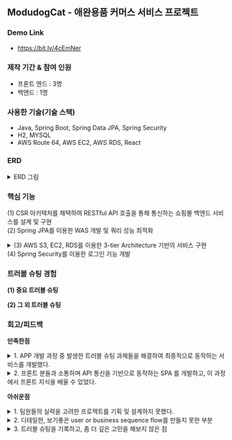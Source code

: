 ## ModudogCat - 애완용품 커머스 서비스 프로젝트

### Demo Link
+ https://bit.ly/4cEmNer

### 제작 기간 & 참여 인원
+ 프론트 엔드 : 3명 
+ 백엔드 : 1명

### 사용한 기술(기술 스택)
+ Java, Spring Boot, Spring Data JPA, Spring Security
+ H2, MYSQL
+ AWS Route 64, AWS EC2, AWS RDS, React

### ERD
<details>
  <summary>ERD 그림</summary>
  <p>
    <img src="https://github.com/steadykyu/modudogcat_refactoring/blob/main/sampleImage/ERD.png" alt="AWS 아키텍처">
  </p>
</details>

### 핵심 기능
(1) CSR 아키텍처를 채택하여 RESTful API 호출을 통해 통신하는 쇼핑몰 백엔드 서비스를 설계 및 구현 </br>
(2) Spring JPA를 이용한 WAS 개발 및 쿼리 성능 최적화
<details>
  <summary>(3) AWS S3, EC2, RDS를 이용한 3-tier Architecture 기반의 서비스 구현</summary>
  <p>
    <img src="https://github.com/steadykyu/modudogcat_refactoring/blob/main/sampleImage/aws_architecture.png" alt="AWS 아키텍처">
  </p>
</details>
(4) Spring Security를 이용한 로그인 기능 개발

### 트러블 슈팅 경험
**(1) 중요 트러블 슈팅** </br>

**(2) 그 외 트러블 슈팅** </br>

### 회고/피드백
**만족한점** </br>
<details>
  <summary>1. APP 개발 과정 중 발생한 트러블 슈팅 과제들을 해결하여 최종적으로 동작하는 서비스를 개발했다.</summary>
  <p>
    위에 작성한 트러블 슈팅들을 해결하며 최종적으로 쇼핑몰 서비스를 제공하는 웹 사이트를 개발해볼 수 있어서 좋았다.
  </p>
</details>
<details>
  <summary>2. 프론트 분들과 소통하며 API 통신을 기반으로 동작하는 SPA 를 개발하고, 이 과정에서 프론트 지식을 배울 수 있었다.</summary>
  <p>
    프론트엔드 쪽과 통신하면서 서로 간 알고 있는 부분이 달라 대화가 잘 되지 않는 것을 발견 할수 있었습니다. 예를 들어 어떤 형식으로 보내줘야만 프론트쪽에서 편하게 데이터를 이용할 수 있는지, 통신과정에서 에러가 발생했는데 누구의 에러인지 모르는 등과 같은 이슈가 발생했었습니다. </br>
    이 과정들을 해결하기 위해 점심시간마다 정기적인 회의를 가지고, 각자의 문제를 공유하거나 기능들이 어떻게 동작해주는지 설명해주는 시간을 가졌습니다.

    이를 통해 Json 을 보내주면 프론트 쪽에서 객체로 바꾸어 페이지의 여러곳에서 사용한다는 점이나 웹과 WAS의 전체적인 아키텍처가 어떻게 동작하는지를 이해할 수 있었습니다.
  </p>
</details>

**아쉬운점** </br>
<details>
  <summary> 1. 팀원들의 실력을 고려한 프로젝트를 기획 및 설계하지 못했다.</summary>
  <p>
    데이터베이스 설계나 네트워크, 디자인 패턴등 cs지식이 부족한 과정에서 기획과 설계를 진행하다보니 해답이 나오지 않는 부분에 시간을 너무 많이 허비했습니다. 팀원들 모두 완전한 지식을 가지고 있지 않았으므로, 일단은 아는 지식으로 개발 할 수 있는 정도의 APP을 개발 해두고, 하나하나 추가하거나 리팩토링 하는 방식으로 개발했어야 한다고 생각이 듭니다.
    
    예를 들어 ERD를 설계할 때 구매자, 판매자, 관리자를 어떻게 설계할 것인가로 이야기를 나누었는데, DB 설계 지식이 부족했다보니 무엇이 좋은 ERD 인가 고민하며 시간을 많이 허비했습니다. 간단하게 모두 도메인으로 만들어두고 기능을 개발하며 하나하나 필요하거나 새로운 기술들을 좀 더 적용해보면 개발 기간동안에 더 많은 것들을 할 수 있지 않았나 생각이 듭니다.
    
  </p>
</details>
<details>
  <summary> 2. 디테일한, 보기좋은 user or business sequence flow를 만들지 못한 부분</summary>
  <p>
    디테일하고 프론트, 백 양쪽이 이해할 수 있는 user sequence flow를 만들지 못하다보니, 이후 개발 과정에서 로직 중간과정은 어떻게 진행되는가를 물어보는 과정이 자주 일어났던것 같습니다. 차라리 처음에 flow를 그림으로 확고하게 그려놓고 부연설명을 붙여 놓은 후 조금조금씩 수정했다면 시간을 많이 절약할 수 있었을 것이라고 생각됩니다.
  </p>
</details>
</details>
<details>
  <summary> 3. 트러블 슈팅을 기록하고, 좀 더 깊은 고민을 해보지 않은 점</summary>
  <p>
    문제가 발생했다고 그냥 검색해서 해결하기 보다는 트러블 슈팅을 이슈 발견 - 원인 분석 - 해결방안(여러개) - 방안 후 결과 와 같이 단계적으로 깊게 고민하고 기록해두었으면 좋지 않았을까 생각됩니다. 문제가 발생했다고 웹에존재하는 해결방안으로 그냥 해결해버리면 해당 문제해결 과정을 깊게 이해하지도 못할 뿐만아니라 프로젝트가 끝난 후, 트러블 슈팅을 다시 정리하려니 기억이 디테일 하게 나지 않았습니다. (그리고 무엇보다 다시 문제를 찾고 과정을 작성하려면 귀찮았습니다.)
  </p>
</details>


